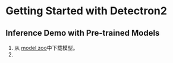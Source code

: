# Getting Started with Detectron2

## Inference Demo with Pre-trained Models

1. 从 [model zoo](https://github.com/facebookresearch/detectron2/blob/main/MODEL_ZOO.md)中下载模型。
2. 